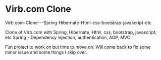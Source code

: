 # Virb.com Clone
Virb.com-Clone---Spring-Hibernate-Html-css-bootstrap-javascript-etc

Clone of Virb.com with Spring, Hibernate, Html, css, bootstrap, javascript, etc Spring - Dependency injection, authentication, AOP, MVC

Fun project to work on but time to move on. Will come back to fix some minor issue and some things I skip over.
